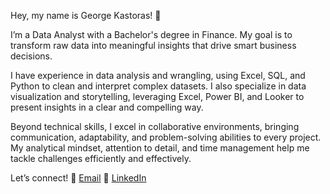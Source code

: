 Hey, my name is George Kastoras! 👋

I’m a Data Analyst with a Bachelor's degree in Finance. My goal is to transform raw data into meaningful insights that drive smart business decisions.

I have experience in data analysis and wrangling, using Excel, SQL, and Python to clean and interpret complex datasets. I also specialize in data visualization and storytelling, leveraging Excel, Power BI, and Looker to present insights in a clear and compelling way.

Beyond technical skills, I excel in collaborative environments, bringing communication, adaptability, and problem-solving abilities to every project. My analytical mindset, attention to detail, and time management help me tackle challenges efficiently and effectively.

Let’s connect!
📧 [Email](mailto:gskastoras@gmail.com)
🔗 [LinkedIn](http://www.linkedin.com/in/giorgos-kastoras)


<!---
GiorgosKastoras/GiorgosKastoras is a ✨ special ✨ repository because its `README.md` (this file) appears on your GitHub profile.
You can click the Preview link to take a look at your changes.
--->

